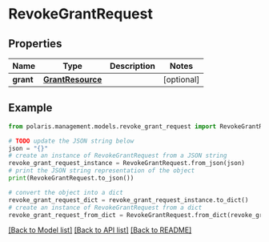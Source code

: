 # RevokeGrantRequest


## Properties

Name | Type | Description | Notes
------------ | ------------- | ------------- | -------------
**grant** | [**GrantResource**](GrantResource.md) |  | [optional] 

## Example

```python
from polaris.management.models.revoke_grant_request import RevokeGrantRequest

# TODO update the JSON string below
json = "{}"
# create an instance of RevokeGrantRequest from a JSON string
revoke_grant_request_instance = RevokeGrantRequest.from_json(json)
# print the JSON string representation of the object
print(RevokeGrantRequest.to_json())

# convert the object into a dict
revoke_grant_request_dict = revoke_grant_request_instance.to_dict()
# create an instance of RevokeGrantRequest from a dict
revoke_grant_request_from_dict = RevokeGrantRequest.from_dict(revoke_grant_request_dict)
```
[[Back to Model list]](../README.md#documentation-for-models) [[Back to API list]](../README.md#documentation-for-api-endpoints) [[Back to README]](../README.md)


